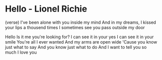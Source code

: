 # Hello - Lionel Richie

(verse)
I've been alone with you inside my mind
And in my dreams, I kissed your lips a thousend times
I sometimes see you pass outside my door

Hello
Is it me you're looking for?
I can see it in your yes
I can see it in your smile
You're all I ever wanted
And my arms are open wide
'Cause you know just what to say
And you know just what to do
And I want to tell you so much
I love you

<!-- TODO: next verse -->
